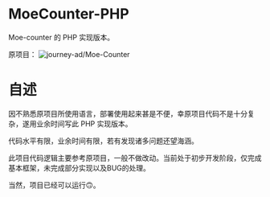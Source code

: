 # MoeCounter-PHP
Moe-counter 的 PHP 实现版本。

原项目：
![journey-ad/Moe-Counter](https://github.com/journey-ad/Moe-counter)

# 自述
因不熟悉原项目所使用语言，部署使用起来甚是不便，幸原项目代码不是十分复杂，遂用业余时间写此 PHP 实现版本。

代码水平有限，业余时间有限，若有发现诸多问题还望海涵。

此项目代码逻辑主要参考原项目，一般不做改动。当前处于初步开发阶段，仅完成基本框架，未完成部分实现以及BUG的处理。

当然，项目已经可以运行🙃。
